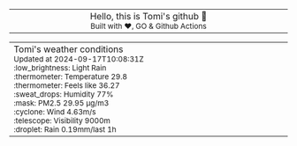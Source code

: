 
<div align="center">
<table>
<tbody>
<td align="center">
<img width="2000" height="0"><br>
Hello, this is Tomi's github 👋<br>
<sup>Built with ❤️, GO & Github Actions</sup><br>
<img width="2000" height="0">
</td>
</tbody>
</table>
</div>
<table>
<tbody>
<td align="left">
<img width="2000" height="0"><br>
Tomi's weather conditions<br>
<sup>Updated at 2024-09-17T10:08:31Z</sup><br>
<sup>:low_brightness: Light Rain</sup><br>
<sup>:thermometer: Temperature 29.8 </sup><br>
<sup>:thermometer: Feels like 36.27</sup><br>
<sup>:sweat_drops: Humidity 77%</sup><br>
<sup>:mask: PM2.5 29.95 μg/m3</sup><br>
<sup>:cyclone: Wind 4.63m/s </sup><br>
<sup>:telescope: Visibility 9000m </sup><br>
<sup>:droplet: Rain 0.19mm/last 1h </sup><br>
<img width="2000" height="0">
</td>
<td align="left">
<img width="2000" height="0"><br>
<br>
<img width="2000" height="0">
</td>
</tbody>
</table>
</div>
    